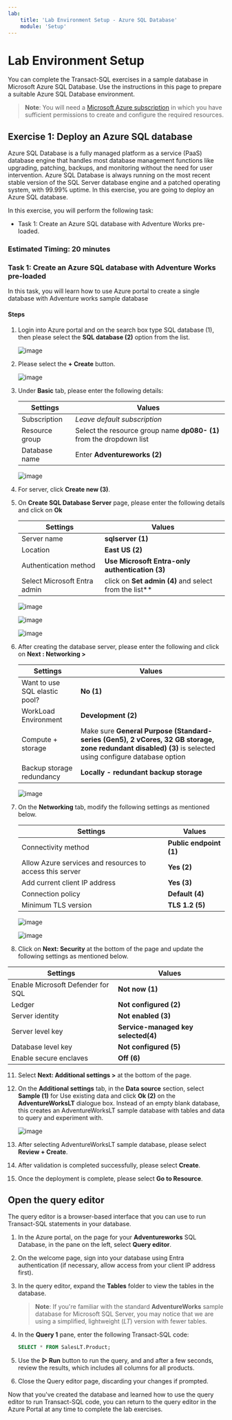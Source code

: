 ```yaml
---
lab:
    title: 'Lab Environment Setup - Azure SQL Database'
    module: 'Setup'
---
```


# Lab Environment Setup

You can complete the Transact-SQL exercises in a sample database in Microsoft Azure SQL Database. Use the instructions in this page to prepare a suitable Azure SQL Database environment.

> **Note**: You will need a [Microsoft Azure subscription](https://azure.microsoft.com/free) in which you have sufficient permissions to create and configure the required resources.

## Exercise 1: Deploy an Azure SQL database

Azure SQL Database is a fully managed platform as a service (PaaS) database engine that handles most database management functions like upgrading, patching, backups, and monitoring without the need for user intervention. Azure SQL Database is always running on the most recent stable version of the SQL Server database engine and a patched operating system, with 99.99% uptime. In this exercise, you are going to deploy an Azure SQL database. 

In this exercise, you will perform the following task:

+ Task 1: Create an Azure SQL database with Adventure Works pre-loaded.

### Estimated Timing: 20 minutes

### Task 1: Create an Azure SQL database with Adventure Works pre-loaded

In this task, you will learn how to use Azure portal to create a single database with Adventure works sample database

#### Steps

1. Login into Azure portal and on the search box type SQL database (1), then please select the **SQL database (2)** option from the list.

   ![image](../media/Nimage-38.png)

2. Please select the **+ Create** button.

   ![image](../media/Nimage-39.png)


3. Under **Basic** tab, please enter the following details:

    | Settings | Values |
    |  -- | -- |
    | Subscription | *Leave default subscription* |
    | Resource group | Select the resource group name **dp080-<inject key="DeploymentID" enableCopy="false"/> (1)** from the dropdown list |
    | Database name | Enter **Adventureworks (2)** |
   
    ![image](../media/set1n.png) 

4. For server, click **Create new (3)**.

5. On **Create SQL Database Server** page, please enter the following details and click on **Ok**

    | Settings | Values |
    |  -- | -- |      
    | Server name | **sqlserver<inject key="DeploymentID" enableCopy="false"/> (1)** |
    | Location | **East US (2)** |
    | Authentication method | **Use Microsoft Entra-only authentication (3)** |
    | Select Microsoft Entra admin | click on **Set admin (4)** and select **<inject key="AzureAdUserEmail"></inject>** from the list** |
    

    ![image](../media/set2n.png)   

    ![image](../media/set3n.png)  

    ![image](../media/set4n.png)  

7. After creating the database server, please enter the following and click on **Next : Networking >**

    | Settings | Values |
    |  -- | -- |      
    | Want to use SQL elastic pool? | **No (1)** |    |
    | WorkLoad Environment | **Development (2)** |    |
    | Compute + storage | Make sure **General Purpose (Standard-series (Gen5), 2 vCores, 32 GB storage, zone redundant disabled) (3)** is selected using configure database option   |
    | Backup storage redundancy |  **Locally - redundant backup storage** |
    

    ![image](../media/set5n.png)
 
9. On the **Networking** tab, modify the following settings as mentioned below.
   
    | Settings | Values |
    |----------|--------|
    |Connectivity method | **Public endpoint (1)** |
    |Allow Azure services and resources to access this server | **Yes (2)** |
    | Add current client IP address | **Yes (3)**  |
    | Connection policy | **Default (4)** |
    | Minimum TLS version | **TLS 1.2 (5)** |

    ![image](../media/set6n.png)

    ![image](../media/set7n.png)

10. Click on **Next: Security** at the bottom of the page and update the following settings as mentioned below.

   | Settings | Values |
   |----------|--------|
   | Enable Microsoft Defender for SQL | **Not now (1)** |
   | Ledger | **Not configured (2)**  |
   | Server identity | **Not enabled (3)** |
   | Server level key | **Service-managed key selected(4)** |
   | Database level key | **Not configured (5)** |
   | Enable secure enclaves | **Off (6)** |

11. Select **Next: Additional settings >** at the bottom of the page.

12. On the **Additional settings** tab, in the **Data source** section, select **Sample (1)** for Use existing data and click **Ok (2)** on the **AdventureWorksLT** dialogue box. Instead of an empty blank database, this creates an AdventureWorksLT sample database with tables and data to query and experiment with.

    ![image](../media/Nimage-42.png)

13. After selecting AdventureWorksLT sample database, please select **Review + Create**.

14. After validation is completed successfully, please select **Create**.
 
15. Once the deployment is complete, please select **Go to Resource**.

## Open the query editor

The query editor is a browser-based interface that you can use to run Transact-SQL statements in your database.

1. In the Azure portal, on the page for your **Adventureworks** SQL Database, in the pane on the left, select **Query editor**.
1. On the welcome page, sign into your database using Entra authentication (if necessary, allow access from your client IP address first).
1. In the query editor, expand the **Tables** folder to view the tables in the database.

    > **Note**: If you're familiar with the standard **AdventureWorks** sample database for Microsoft SQL Server, you may notice that we are using a simplified, lightweight (*LT*) version with fewer tables.

1. In the **Query 1** pane, enter the following Transact-SQL code:

    ```sql
    SELECT * FROM SalesLT.Product;
    ```

1. Use the **&#9655; Run** button to run the query, and and after a few seconds, review the results, which includes all columns for all products.
1. Close the Query editor page, discarding your changes if prompted.

Now that you've created the database and learned how to use the query editor to run Transact-SQL code, you can return to the query editor in the Azure Portal at any time to complete the lab exercises.


